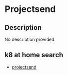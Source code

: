 # Projectsend

## Description

No description provided.

## k8 at home search

- [projectsend](https://nanne.dev/k8s-at-home-search/#/projectsend)
